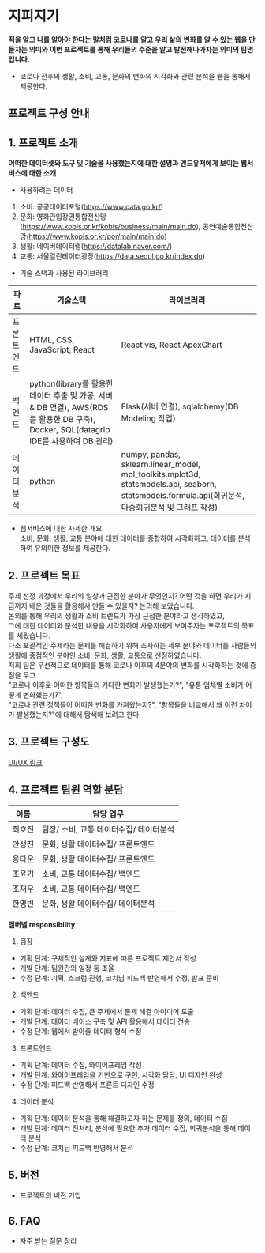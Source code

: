 # 지피지기
**적을 알고 나를 알아야 한다는 말처럼 코로나를 알고 우리 삶의 변화를 알 수 있는 웹을 만들자는 의미와 이번 프로젝트를 통해 우리들의 수준을 알고 발전해나가자는 의미의 팀명입니다.**
- 코로나 전후의 생활, 소비, 교통, 문화의 변화의 시각화와 관련 분석을 웹을 통해서 제공한다.


## 프로젝트 구성 안내


## 1. 프로젝트 소개

**어떠한 데이터셋와 도구 및 기술을 사용했는지에 대한 설명과 엔드유저에게 보이는 웹서비스에 대한 소개**
- 사용하려는 데이터
1. 소비: 공공데이터포털(https://www.data.go.kr/)
2. 문화: 영화관입장권통합전산망(https://www.kobis.or.kr/kobis/business/main/main.do), 공연예술통합전산망(https://www.kopis.or.kr/por/main/main.do)
3. 생활: 네이버데이터랩(https://datalab.naver.com/)
4. 교통: 서울열린테이터광장(https://data.seoul.go.kr/index.do)
- 기술 스택과 사용된 라이브러리

| 파트 | 기술스택 | 라이브러리 |
| ------ | ------ | ------ |
| 프론트엔드 | HTML, CSS, JavaScript, React | React vis, React ApexChart |
| 백엔드 | python(library를 활용한 데이터 추출 및 가공, 서버 & DB 연결), AWS(RDS를 활용한 DB 구축), Docker, SQL(datagrip IDE를 사용하여 DB 관리)  | Flask(서버 연결), sqlalchemy(DB Modeling 작업) |
| 데이터분석 | python | numpy, pandas, sklearn.linear_model, mpl_toolkits.mplot3d, statsmodels.api, seaborn, statsmodels.formula.api(회귀분석, 다중회귀분석 및 그래프 작성) |

- 웹서비스에 대한 자세한 개요                      
  소비, 문화, 생활, 교통 분야에 대한 데이터를 종합하여 시각화하고, 데이터를 분석하여 유의미한 정보를 제공한다.
## 2. 프로젝트 목표

주제 선정 과정에서 우리의 일상과 근접한 분야가 무엇인지? 어떤 것을 하면 우리가 지금까지 배운 것들을 활용해서 만들 수 있을지? 논의해 보았습니다.    
논의를 통해 우리의 생활과 소비 트렌드가 가장 근접한 분야라고 생각하였고,   
그에 대한 데이터와 분석한 내용을 시각화하여 사용자에게 보여주자는 프로젝트의 목표를 세웠습니다.   
다소 포괄적인 주제라는 문제를 해결하기 위해 조사하는 세부 분야와 데이터를 사람들의 생활에 중점적인 분야인 소비, 문화, 생활, 교통으로 선정하였습니다.   
저희 팀은 우선적으로 데이터를 통해 코로나 이후의 4분야의 변화를 시각화하는 것에 중점을 두고    
"코로나 이후로 어떠한 항목들의 커다란 변화가 발생했는가?", "유통 업체별 소비가 어떻게 변화했는가?",      
"코로나 관련 정책들이 어떠한 변화를 가져왔는지?", "항목들을 비교해서 왜 이런 차이가 발생했는지?"에 대해서 탐색해 보려고 한다.     


## 3. 프로젝트 구성도
 [UI/UX 링크](https://yeardream-gitlab.elice.io/yeardream-project/project-4/_service/-/tree/main/UI)

## 4. 프로젝트 팀원 역할 분담
| 이름 | 담당 업무 |
| ------ | ------ |
| 최호진 | 팀장/ 소비, 교통 데이터수집/ 데이터분석|
| 안성진 | 문화, 생활 데이터수집/ 프론트엔드 |
| 용다운 | 문화, 생활 데이터수집/ 프론트엔드 |
| 조윤기 | 소비, 교통 데이터수집/ 백엔드 |
| 조재우 | 소비, 교통 데이터수집/ 백엔드 |
| 한명빈 | 문화, 생활 데이터수집/ 데이터분석 |


**멤버별 responsibility**

1. 팀장 

- 기획 단계: 구체적인 설계와 지표에 따른 프로젝트 제안서 작성
- 개발 단계: 팀원간의 일정 등 조율
- 수정 단계: 기획, 스크럼 진행, 코치님 피드백 반영해서 수정, 발표 준비

2. 백엔드 

- 기획 단계: 데이터 수집, 큰 주제에서 문제 해결 아이디어 도출
- 개발 단계: 데이터 베이스 구축 및 API 활용해서 데이터 전송
- 수정 단계: 웹에서 받아줄 데이터 형식 수정

3. 프론트엔드

- 기획 단계: 데이터 수집, 와이어프레임 작성
- 개발 단계: 와이어프레임을 기반으로 구현, 시각화 담당, UI 디자인 완성
- 수정 단계: 피드백 반영해서 프론트 디자인 수정

4. 데이터 분석

- 기획 단계: 데이터 분석을 통해 해결하고자 하는 문제를 정의, 데이터 수집
- 개발 단계: 데이터 전처리, 분석에 필요한 추가 데이터 수집, 회귀분석을 통해 데이터 분석
- 수정 단계: 코치님 피드백 반영해서 분석

## 5. 버전
  - 프로젝트의 버전 기입

## 6. FAQ
  - 자주 받는 질문 정리
